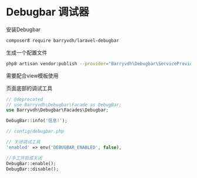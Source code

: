 # Debugbar 调试器

安装Debugbar

```bash
composer8 require barryvdh/laravel-debugbar
```

生成一个配置文件

```bash
php8 artisan vendor:publish --provider="Barryvdh\Debugbar\ServiceProvider"
```

需要配合view模板使用

页面底部的调试工具

```php
// @deprecated
// use Barryvdh\Debugbar\Facade as DebugBar;
use Barryvdh\Debugbar\Facades\Debugbar;

DebugBar::info('信息!');
```

```php
// config/debugbar.php

// 关闭调试工具
'enabled' => env('DEBUGBAR_ENABLED', false),
```

```php
//手工开启或关闭 
DebugBar::enable(); 
DebugBar::disable();
```